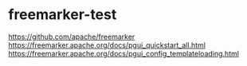 # freemarker-test
https://github.com/apache/freemarker
https://freemarker.apache.org/docs/pgui_quickstart_all.html
https://freemarker.apache.org/docs/pgui_config_templateloading.html
